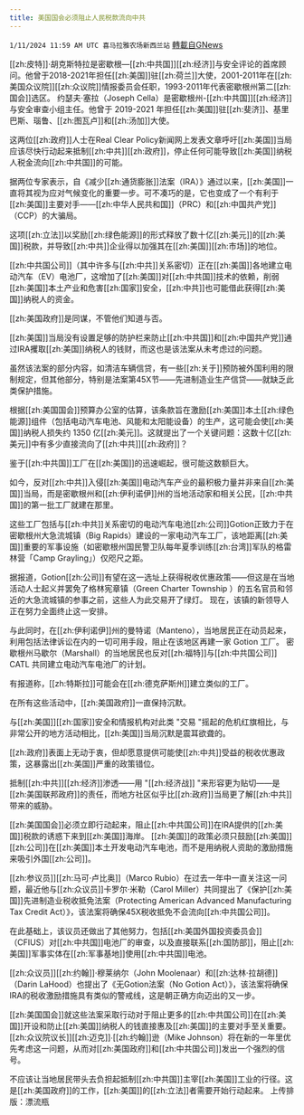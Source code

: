 ```yaml
---
title: 美国国会必须阻止人民税款流向中共
---
```

`1/11/2024 11:59 AM UTC 喜马拉雅农场新西兰站` [轉載自GNews](https://gnews.org/articles/2208601)

[[zh:皮特]]·胡克斯特拉是密歇根—[[zh:中共国]][[zh:经济]]与安全评论的首席顾问。他曾于2018-2021年担任[[zh:美国]]驻[[zh:荷兰]]大使，2001-2011年在[[zh:美国众议院]][[zh:众议院]]情报委员会任职，1993-2011年代表密歇根州第二[[zh:国会]]选区。 约瑟夫·塞拉（Joseph Cella）是密歇根州\-[[zh:中共国]][[zh:经济]]与安全审查小组主任。他曾于 2019-2021 年担任[[zh:美国]]驻[[zh:斐济]]、基里巴斯、瑙鲁、[[zh:图瓦卢]]和[[zh:汤加]]大使。

这两位[[zh:政府]]人士在Real Clear Policy新闻网上发表文章呼吁[[zh:美国]]当局应该尽快行动起来抵制[[zh:中共]][[zh:政府]]，停止任何可能导致[[zh:美国]]纳税人税金流向[[zh:中共国]]的可能。

据两位专家表示，自《减少[[zh:通货膨胀]]法案（IRA）》通过以来，[[zh:美国]]一直将其视为应对气候变化的重要一步。可不凑巧的是，它也变成了一个有利于[[zh:美国]]主要对手——[[zh:中华人民共和国]]（PRC）和[[zh:中国共产党]]（CCP）的大骗局。

这项[[zh:立法]]以奖励[[zh:绿色能源]]的形式释放了数十亿[[zh:美元]]的[[zh:美国]]税款，并导致[[zh:中共]]企业得以加强其在[[zh:美国]][[zh:市场]]的地位。

[[zh:中共国公司]]（其中许多与[[zh:中共]]关系密切）正在[[zh:美国]]各地建立电动汽车（EV）电池厂，这增加了[[zh:美国]]对[[zh:中共国]]技术的依赖，削弱[[zh:美国]]本土产业和危害[[zh:国家]]安全，[[zh:中共]]也可能借此获得[[zh:美国]]纳税人的资金。

[[zh:美国政府]]是同谋，不管他们知道与否。

[[zh:美国]]当局没有设置足够的防护栏来防止[[zh:中共国]]和[[zh:中国共产党]]通过IRA攫取[[zh:美国]]纳税人的钱财，而这也是该法案从未考虑过的问题。

虽然该法案的部分内容，如清洁车辆信贷，有一些[[zh:关于]]预防被外国利用的限制规定，但其他部分，特别是法案第45X节——先进制造业生产信贷——就缺乏此类保护措施。

根据[[zh:美国国会]]预算办公室的估算，该条款旨在激励[[zh:美国]]本土[[zh:绿色能源]]组件（包括电动汽车电池、风能和太阳能设备）的生产，这可能会使[[zh:美国]]纳税人损失约 1350 亿[[zh:美元]]。这就提出了一个关键问题：这数十亿[[zh:美元]]中有多少直接流向了[[zh:中共]][[zh:政府]]？

鉴于[[zh:中共国]]工厂在[[zh:美国]]的迅速崛起，很可能这数额巨大。

如今，反对[[zh:中共]]入侵[[zh:美国]]电动汽车产业的最积极力量并非来自[[zh:美国]]当局，而是密歇根州和[[zh:伊利诺伊]]州的当地活动家和相关公民，[[zh:中共国]]的第一批工厂就建在那里。

这些工厂包括与[[zh:中共]]关系密切的电动汽车电池[[zh:公司]]Gotion正致力于在密歇根州大急流城镇（Big Rapids）建设的一家电动汽车工厂，该地距离[[zh:美国]]重要的军事设施（如密歇根州国民警卫队每年夏季训练[[zh:台湾]]军队的格雷林营「Camp Grayling」）仅咫尺之距。

据报道，Gotion[[zh:公司]]有望在这一选址上获得税收优惠政策——但这是在当地活动人士起义并罢免了格林宪章镇（Green Charter Township ）的五名官员和邻近的大急流城镇的参事之前，这些人为此交易开了绿灯。 现在，该镇的新领导人正在努力全面终止这一安排。

与此同时，在[[zh:伊利诺伊]]州的曼特诺（Manteno），当地居民正在动员起来，利用包括法律诉讼在内的一切可用手段，阻止在该地区再建一家 Gotion 工厂。 密歇根州马歇尔（Marshall）的当地居民也反对[[zh:福特]]与[[zh:中共国公司]] CATL 共同建立电动汽车电池厂的计划。

有报道称，[[zh:特斯拉]]可能会在[[zh:德克萨斯州]]建立类似的工厂。

在所有这些活动中，[[zh:美国政府]]一直保持沉默。

与[[zh:美国]][[zh:国家]]安全和情报机构对此类 "交易 "摇起的危机红旗相比，与非常公开的地方活动相比，[[zh:美国]]当局沉默是震耳欲聋的。

[[zh:政府]]表面上无动于衷，但却愿意提供可能使[[zh:中共]]受益的税收优惠政策，这暴露出[[zh:美国]]严重的政策错位。

抵制[[zh:中共]][[zh:经济]]渗透——用 "[[zh:经济战]] "来形容更为贴切——是[[zh:美国联邦政府]]的责任，而地方社区似乎比[[zh:政府]]当局更了解[[zh:中共]]带来的威胁。

[[zh:美国国会]]必须立即行动起来，阻止[[zh:中共国公司]]在IRA提供的[[zh:美国]]税款的诱惑下来到[[zh:美国]]海岸。 [[zh:美国]]的政策必须只鼓励[[zh:美国]][[zh:公司]]在[[zh:美国]]本土开发电动汽车电池，而不是用纳税人资助的激励措施来吸引外国[[zh:公司]]。

[[zh:参议员]][[zh:马可·卢比奥]]（Marco Rubio）在过去一年中一直关注这一问题，最近他与[[zh:众议员]]卡罗尔·米勒（Carol Miller）共同提出了《保护[[zh:美国]]先进制造业税收抵免法案（Protecting American Advanced Manufacturing Tax Credit Act）》，该法案将确保45X税收抵免不会流向[[zh:中共国公司]]。

在此基础上，该议员还做出了其他努力，包括[[zh:美国外国投资委员会]]（CFIUS）对[[zh:中共国]]电池厂的审查，以及直接联系[[zh:国防部]]，阻止[[zh:美国]]军事实体在[[zh:军事基地]]使用[[zh:中共国]]电池。

[[zh:众议员]][[zh:约翰]]·穆莱纳尔（John Moolenaar）和[[zh:达林·拉胡德]]（Darin LaHood）也提出了《无Gotion法案（No Gotion Act）》，该法案将确保IRA的税收激励措施具有类似的警戒线，这是朝正确方向迈出的又一步。

[[zh:美国国会]]就这些法案采取行动对于阻止更多的[[zh:中共国公司]]在[[zh:美国]]开设和防止[[zh:美国]]纳税人的钱直接惠及[[zh:美国]]的主要对手至关重要。 [[zh:众议院议长]][[zh:迈克]]∙[[zh:约翰]]逊（Mike Johnson）将在新的一年里优先考虑这一问题，从而对[[zh:美国政府]]和[[zh:中共国公司]]发出一个强烈的信号。

不应该让当地居民带头去负担起抵制[[zh:中共国]]主宰[[zh:美国]]工业的行径。这是[[zh:美国政府]]的工作，[[zh:美国]]的[[zh:立法]]者需要开始行动起来。
上传排版：漂流瓶

